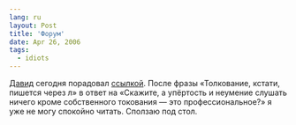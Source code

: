 ```yaml
---
lang: ru
layout: Post
title: 'Форум'
date: Apr 26, 2006
tags:
  - idiots
---
```


[Давид](http://david-m.livejournal.com/ "Давид Мзареулян") сегодня порадовал [ссылкой](http://xpoint.ru/forums/internet/theory/thread/36455.xhtml "бан по мак адресам"). После фразы «Толкование, кстати, пишется через л» в ответ на «Скажите, а упёртость и неумение слушать ничего кроме собственного токования — это профессиональное?» я уже не могу спокойно читать. Сползаю под стол.
